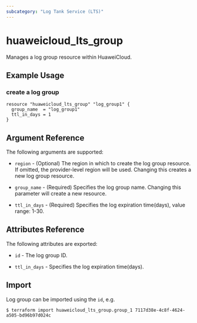 ```yaml
---
subcategory: "Log Tank Service (LTS)"
---
```


# huaweicloud\_lts\_group

Manages a log group resource within HuaweiCloud.

## Example Usage

### create a log group

```hcl
resource "huaweicloud_lts_group" "log_group1" {
  group_name  = "log_group1"
  ttl_in_days = 1
}
```

## Argument Reference

The following arguments are supported:

* `region` - (Optional) The region in which to create the log group resource. If omitted, the provider-level region will be used. Changing this creates a new log group resource.

* `group_name` - (Required)
  Specifies the log group name.
  Changing this parameter will create a new resource.

* `ttl_in_days` - (Required)
  Specifies the log expiration time(days), value range: 1-30.

## Attributes Reference

The following attributes are exported:

* `id` - The log group ID.

* `ttl_in_days` -
  Specifies the log expiration time(days).

## Import

Log group can be imported using the `id`, e.g.

```
$ terraform import huaweicloud_lts_group.group_1 7117d38e-4c8f-4624-a505-bd96b97d024c
```
